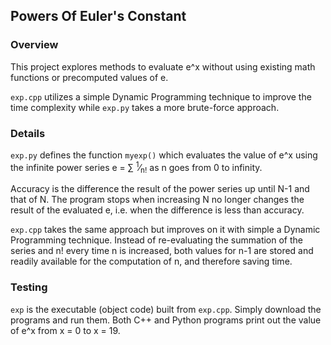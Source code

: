 ## Powers Of Euler's Constant

### Overview

This project explores methods to evaluate e^x without using existing math functions or precomputed values of e.

`exp.cpp` utilizes a simple Dynamic Programming technique to improve the time complexity while `exp.py` takes a more brute-force approach.

### Details

`exp.py`  defines the function `myexp()` which evaluates the value of e^x using the infinite power series e = &sum; <sup>1</sup>&frasl;<sub>n!</sub> as n goes from 0 to infinity.

Accuracy is the difference the result of the power series up until N-1 and that of N. The program stops when increasing N no longer changes the result of the evaluated e, i.e. when the difference is less than accuracy.

`exp.cpp` takes the same approach but improves on it with simple a Dynamic Programming technique. Instead of re-evaluating the summation of the series and n! every time n is increased, both values for n-1 are stored and readily available for the computation of n, and therefore saving time.

### Testing

`exp` is the executable (object code) built from `exp.cpp`. Simply download the programs and run them. Both C++ and Python programs print out the value of e^x from x = 0 to x = 19.
